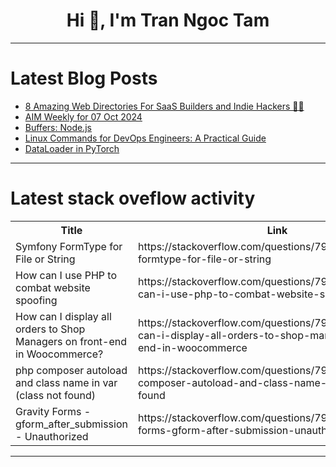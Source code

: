 <h1 align="center">Hi 👋, I'm Tran Ngoc Tam</h1>

---

# Latest Blog Posts 
<!-- BLOG-POST-LIST:START -->
- [8 Amazing Web Directories For SaaS Builders and Indie Hackers 🤑🚀](https://dev.to/madza/8-amazing-web-directories-for-saas-builders-and-indie-hackers-2h3o)
- [AIM Weekly for 07 Oct 2024](https://dev.to/tspannhw/aim-weekly-for-07-oct-2024-316b)
- [Buffers: Node.js](https://dev.to/harshm03/buffers-nodejs-42m1)
- [Linux Commands for DevOps Engineers: A Practical Guide](https://dev.to/farukh166/linux-commands-for-devops-engineers-a-practical-guide-575o)
- [DataLoader in PyTorch](https://dev.to/hyperkai/dataloader-in-pytorch-1fie)
<!-- BLOG-POST-LIST:END -->

---

# Latest stack oveflow activity
<table>
  <tr><th>Title</th><th>Link</th></tr>
  <!-- STACKOVERFLOW:START --><tr><td>Symfony FormType for File or String</td><td>https://stackoverflow.com/questions/79062671/symfony-formtype-for-file-or-string</td></tr><tr><td>How can I use PHP to combat website spoofing</td><td>https://stackoverflow.com/questions/79062631/how-can-i-use-php-to-combat-website-spoofing</td></tr><tr><td>How can I display all orders to Shop Managers on front-end in Woocommerce?</td><td>https://stackoverflow.com/questions/79062622/how-can-i-display-all-orders-to-shop-managers-on-front-end-in-woocommerce</td></tr><tr><td>php composer autoload and class name in var &lpar;class not found&rpar;</td><td>https://stackoverflow.com/questions/79062606/php-composer-autoload-and-class-name-in-var-class-not-found</td></tr><tr><td>Gravity Forms - gform_after_submission - Unauthorized</td><td>https://stackoverflow.com/questions/79062546/gravity-forms-gform-after-submission-unauthorized</td></tr><!-- STACKOVERFLOW:END -->
</table>

---


